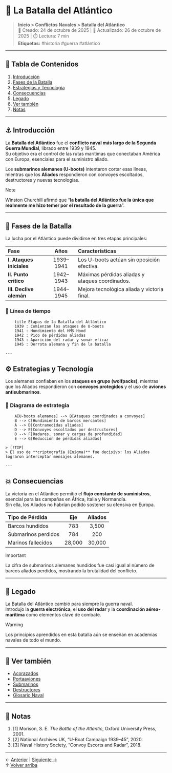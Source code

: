 # 🌊 La Batalla del Atlántico

> **Inicio > Conflictos Navales > Batalla del Atlántico**  
> 📅 Creado: 24 de octubre de 2025 | 🔄 Actualizado: 26 de octubre de 2025 | ⏱️ Lectura: 7 min  
> **Etiquetas:** #historia #guerra #atlántico

---

## 🧭 Tabla de Contenidos
1. [Introducción](#introducción)
2. [Fases de la Batalla](#fases-de-la-batalla)
3. [Estrategias y Tecnología](#estrategias-y-tecnología)
4. [Consecuencias](#consecuencias)
5. [Legado](#legado)
6. [Ver también](#ver-también)
7. [Notas](#notas)

---

## ⚓ Introducción

La **Batalla del Atlántico** fue el **conflicto naval más largo de la Segunda Guerra Mundial**, librado entre 1939 y 1945.  
Su objetivo era el control de las rutas marítimas que conectaban América con Europa, esenciales para el suministro aliado.  

Los **submarinos alemanes (U-boots)** intentaron cortar esas líneas, mientras que los **Aliados** respondieron con convoyes escoltados, destructores y nuevas tecnologías.

> [!NOTE]
> Winston Churchill afirmó que “**la batalla del Atlántico fue la única que realmente me hizo temer por el resultado de la guerra**”.

---

## 📅 Fases de la Batalla

La lucha por el Atlántico puede dividirse en tres etapas principales:

| Fase | Años | Características |
|:------|:------:|:----------------|
| **I. Ataques iniciales** | 1939–1941 | Los U-boots actúan sin oposición efectiva. |
| **II. Punto crítico** | 1942–1943 | Máximas pérdidas aliadas y ataques coordinados. |
| **III. Declive alemán** | 1944–1945 | Mejora tecnológica aliada y victoria final. |

### 🔶 Línea de tiempo 

```timeline  
    title Etapas de la Batalla del Atlántico  
    1939 : Comienzan los ataques de U-boots  
    1941 : Hundimiento del HMS Hood  
    1942 : Pico de pérdidas aliadas  
    1943 : Aparición del radar y sonar eficaz  
    1945 : Derrota alemana y fin de la batalla

---
```

## ⚙️ Estrategias y Tecnología

Los alemanes confiaban en los **ataques en grupo (wolfpacks)**, mientras que los Aliados respondieron con **convoyes protegidos** y el uso de **aviones antisubmarinos**.  

### 🔶 Diagrama de estrategia 

```flowchart TD  
    A[U-boots alemanes] --> B[Ataques coordinados a convoyes]  
    B --> C[Hundimiento de barcos mercantes]  
    A --> D[Contramedidas aliadas]  
    D --> E[Convoyes escoltados por destructores]  
    D --> F[Radares, sonar y cargas de profundidad]  
    E --> G[Reducción de pérdidas aliadas]

> [!TIP]
> El uso de **criptografía (Enigma)** fue decisivo: los Aliados lograron interceptar mensajes alemanes.

---
```

## 💥 Consecuencias

La victoria en el Atlántico permitió el **flujo constante de suministros**, esencial para las campañas en África, Italia y Normandía.  
Sin ella, los Aliados no habrían podido sostener su ofensiva en Europa.

| Tipo de Pérdida | Eje | Aliados |
|:-----------------|:----:|:-------:|
| Barcos hundidos | 783 | 3,500 |
| Submarinos perdidos | 784 | 200 |
| Marinos fallecidos | 28,000 | 30,000 |

> [!IMPORTANT]
> La cifra de submarinos alemanes hundidos fue casi igual al número de barcos aliados perdidos, mostrando la brutalidad del conflicto.

---

## 🏁 Legado

La Batalla del Atlántico cambió para siempre la guerra naval.  
Introdujo la **guerra electrónica**, el **uso del radar** y la **coordinación aérea-marítima** como elementos clave de combate.

> [!WARNING]
> Los principios aprendidos en esta batalla aún se enseñan en academias navales de todo el mundo.

---

## 🔗 Ver también

- [Acorazados](acorazados.md)  
- [Portaaviones](portaaviones.md)  
- [Submarinos](submarino.md)  
- [Destructores](destructores.md)  
- [Glosario Naval](glosario.md)

---

## 📑 Notas

1. [1] Morison, S. E. *The Battle of the Atlantic*, Oxford University Press, 2001.  
2. [2] National Archives UK, “U-Boat Campaign 1939–45”, 2020.  
3. [3] Naval History Society, “Convoy Escorts and Radar”, 2018.

---

← [Anterior](destructores.md) | [Siguiente →](glosario.md)  
↑ [Volver arriba](#🌊-la-batalla-del-atlántico)
